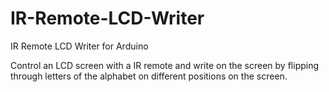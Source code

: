 # IR-Remote-LCD-Writer
IR Remote LCD Writer for Arduino

Control an LCD screen with a IR remote and write on the screen by flipping through letters of the alphabet on different positions on the screen.
